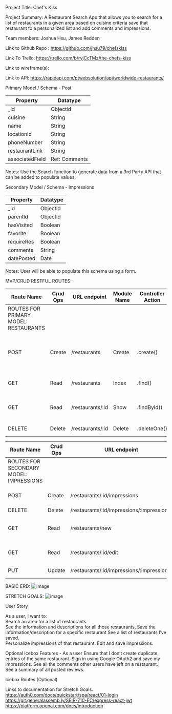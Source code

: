 Project Title: Chef's Kiss

Project Summary:  A Restaurant Search App that allows you to search for a list of restaurants in a given area based on cuisine criteria save that restaurant to a personalized list and add comments and impressions.  

Team members: Joshua Hsu, James Redden 

Link to Github Repo : https://github.com/jhsu79/chefskiss

Link To Trello: https://trello.com/b/ryjCcTMz/the-chefs-kiss

Link to wireframe(s): 

Link to API: https://rapidapi.com/ptwebsolution/api/worldwide-restaurants/


Primary Model / Schema - Post

| Property         | Datatype      |
| -------------    | ------------- |
| _id              | Objectid      |
| cuisine          | String        |
| name             | String        |
| locationId       | String        |
| phoneNumber      | String        |
| restaurantLink   | String        |
| associatedField  | Ref: Comments |

Notes:
Use the Search function to generate data from a 3rd Party API that can be added to populate values. 

Secondary Model / Schema - Impressions

| Property         | Datatype      |
| -------------    | ------------- |
| _id              | Objectid      |
| parentId         | Objectid      |
| hasVisited       | Boolean       |
| favorite         | Boolean       |
| requireRes       | Boolean       |
| comments         | String        |
| datePosted       | Date          |

Notes:
User will be able to populate this schema using a form.  

MVP/CRUD RESTFUL ROUTES:

| Route Name    | Crud Ops      | URL endpoint   | Module Name   | Controller Action  | Notes                                                     |              
| ------------- | ------------- | -------------  | ------------- | -----------------  | -------------                                             |
| ROUTES FOR PRIMARY MODEL: RESTAURANTS                                                                                                                  |
| POST          | Create        | /restaurants    | Create        | .create()          | Creates entry for restaurants/Add Button using pre-populated data |
| GET           | Read          | /restaurants    | Index         | .find()            | Show a list of restaurants the user has saved                     |
| GET           | Read          | /restaurants/:id| Show          | .findById()        | Display all restaurants with impressions if they exist            |
| DELETE        | Delete        | /restaurants/:id | Delete        | .deleteOne()       | Delete restaurant                                                 |


| Route Name    | Crud Ops      | URL endpoint                          | Module Name               | Controller Action           | Notes                                 |                         
| ------------- | ------------- | -------------                         | -------------             | -----------------           | -------------                         |                      
| ROUTES FOR SECONDARY MODEL: IMPRESSIONS                                                                                                                                 |
| POST          | Create        | /restaurants/:id/impressions           | Create                    | .findByID() .push() .save() |                                       |
| DELETE        | Delete        |  /restaurants/:id/impressions/:impressionId | Delete                    | .deleteOne                  |                                       |
| GET           | Read          | /restaurants/new                      | New                       |                             |  Display form for editing Impressions |
| GET           | Read          | /restaurants/:id/edit                 | Edit:editImpressions      |                             |  Form to edit restaurant Impressions  |
| PUT           | Update        | /restaurants/:id/impressions/:impressionId | Update: updateImpressions | .findById() .save()         |  Update Post                          |                           


BASIC ERD: 
![image](https://github.com/jhsu79/chefskiss/assets/137831358/94ebebbf-7bc8-48d6-84dc-1066e367103e)

STRETCH GOALS: 
![image](https://github.com/jhsu79/chefskiss/assets/137831358/599b3c0c-67ea-42ac-b898-3f2da874ccba)

User Story

As a user, I want to:  
Search an area for a list of restaurants.  
See the information and descriptions for all those restaurants. 
Save the information/description for a specific restaurant
See a list of restaurants I’ve saved.  
Personalize impressions of that restaurant. 
Edit and save impressions.

Optional 
Icebox Features -
As a user 
Ensure that I don’t create duplicate entries of the same restaurant. 
Sign in using Google OAuth2 and save my impressions. 
See all the comments other users have left on a restaurant. 
See a summary of all posted reviews.  




Icebox Routes (Optional)



Links to documentation for Stretch Goals. 
https://auth0.com/docs/quickstart/spa/react/01-login
https://git.generalassemb.ly/SEIR-710-EC/express-react-jwt
https://platform.openai.com/docs/introduction

